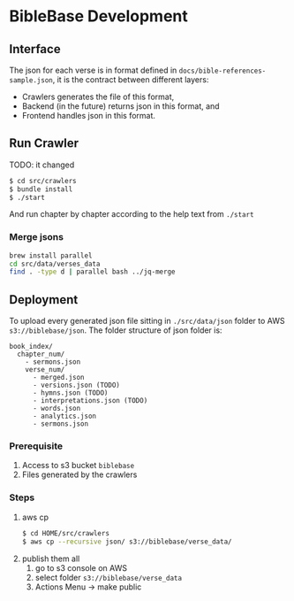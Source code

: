# BibleBase Development

## Interface

The json for each verse is in format defined in `docs/bible-references-sample.json`, it is the contract between different layers:
* Crawlers generates the file of this format,
* Backend (in the future) returns json in this format, and
* Frontend handles json in this format.

## Run Crawler

TODO: it changed

```bash
$ cd src/crawlers
$ bundle install
$ ./start
```

And run chapter by chapter according to the help text from `./start`

### Merge jsons

```bash
brew install parallel
cd src/data/verses_data
find . -type d | parallel bash ../jq-merge
```

## Deployment

To upload every generated json file sitting in `./src/data/json` folder to AWS `s3://biblebase/json`.
The folder structure of json folder is:
```
book_index/
  chapter_num/
    - sermons.json
    verse_num/
      - merged.json
      - versions.json (TODO)
      - hymns.json (TODO)
      - interpretations.json (TODO)
      - words.json
      - analytics.json
      - sermons.json
```

### Prerequisite

1. Access to s3 bucket `biblebase`
1. Files generated by the crawlers

### Steps

1. aws cp
   ```bash
   $ cd HOME/src/crawlers
   $ aws cp --recursive json/ s3://biblebase/verse_data/
   ```
1. publish them all
   1. go to s3 console on AWS
   1. select folder `s3://biblebase/verse_data`
   1. Actions Menu -> make public
